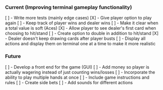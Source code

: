 ### Current (Improving terminal gameplay functionality)

[ ] - Write more tests (mainly edge cases)
[X] - Give player option to play again
[ ] - Keep track of player wins and dealer wins 
[ ] - Make it clear when a total value is soft (Aces)
[X] - Allow player to see dealer's first card when choosing to hit/stand
[ ] - Create option to double in addition to hit/stand
[X] - Dealer doesn't keep drawing cards after player busts
[ ] - Display all actions and display them on terminal one at a time to make it more realistic

### Future 

[ ] - Develop a front end for the game (GUI)
[ ] - Add money so player is actually wagering instead of just counting wins/losses
[ ] - Incorporate the ability to play multiple hands at once
[ ] - Include game instructions and rules
[ ] - Create side bets
[ ] - Add sounds for different actions

